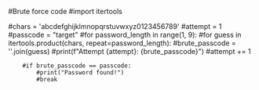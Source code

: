 #Brute force code
#import itertools

#chars = 'abcdefghijklmnopqrstuvwxyz0123456789'
#attempt = 1
#passcode = "target"
#for password_length in range(1, 9):
    #for guess in itertools.product(chars, repeat=password_length):
        #brute_passcode = ''.join(guess)
        #print(f"Attempt {attempt}: {brute_passcode}")
        #attempt += 1
        
        #if brute_passcode == passcode:
            #print("Password found!")
            #break
